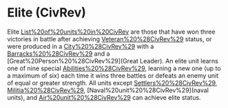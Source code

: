 # Elite (CivRev)

Elite [List%20of%20units%20in%20CivRev](units) are those that have won three victories in battle after achieving [Veteran%20%28CivRev%29](veteran) status, or were produced in a [City%20%28CivRev%29](city) with a [Barracks%20%28CivRev%29](Barracks) and a [Great%20Person%20%28CivRev%29](Great Leader). An elite unit learns one of nine special [Abilities%20%28CivRev%29](abilities), learning a new one (up to a maximum of six) each time it wins three battles or defeats an enemy unit of equal or greater strength.
All units except [Settlers%20%28CivRev%29](Settlers), [Militia%20%28CivRev%29](Militia), [Naval%20unit%20%28CivRev%29](naval units), and [Air%20unit%20%28CivRev%29](aircraft) can achieve elite status.